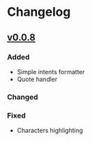 # Changelog

## [v0.0.8]

### Added
- Simple intents formatter
- Quote handler
### Changed

### Fixed
- Characters highlighting

[v0.0.8]: https://github.com/kechinvv/LibSLPluginIJ/releases/tag/0.0.7
